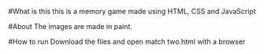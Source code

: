 #What is this
this is a memory game made using HTML, CSS and JavaScript

#About
The images are made in paint.

#How to run
Download the files and open match two.html with a browser